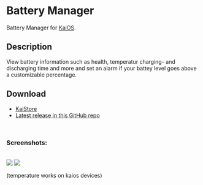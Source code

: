 # Battery Manager
Battery Manager for [KaiOS](https://www.kaiostech.com).
<br>

## Description
View battery information such as health, temperatur charging- and discharging time and more and set an alarm if your battey level goes above a customizable percentage.
<br>

## Download
* [KaiStore](https://www.kaiostech.com/store/apps/?bundle_id=kaios.app.batterymanager)
* [Latest release in this GitHub repo](https://github.com/W4IT-Dev/Battery-manager/releases/tag/v1.0.0)
<br>

### Screenshots:
<br>
<img src="https://github.com/W4IT-Dev/Battery-manager/assets/110252354/58fdb7ae-ddda-4583-abea-9a7e09a6ec48">
<img src="https://github.com/W4IT-Dev/Battery-manager/assets/110252354/6daffed9-187f-47b9-9423-92c7735a5e3d">

(temperature works on kaios devices)